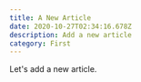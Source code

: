 ```yaml
---
title: A New Article
date: 2020-10-27T02:34:16.678Z
description: Add a new article
category: First
---
```

Let's add a new article.